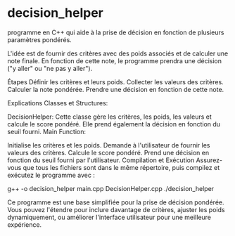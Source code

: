 # decision_helper
programme en C++ qui aide à la prise de décision en fonction de plusieurs paramètres pondérés.

L'idée est de fournir des critères avec des poids associés et de calculer une note finale. En fonction de cette note, le programme prendra une décision ("y aller" ou "ne pas y aller").

Étapes
Définir les critères et leurs poids.
Collecter les valeurs des critères.
Calculer la note pondérée.
Prendre une décision en fonction de cette note.

Explications
Classes et Structures:

DecisionHelper: Cette classe gère les critères, les poids, les valeurs et calcule le score pondéré. Elle prend également la décision en fonction du seuil fourni.
Main Function:

Initialise les critères et les poids.
Demande à l'utilisateur de fournir les valeurs des critères.
Calcule le score pondéré.
Prend une décision en fonction du seuil fourni par l'utilisateur.
Compilation et Exécution
Assurez-vous que tous les fichiers sont dans le même répertoire, puis compilez et exécutez le programme avec :

g++ -o decision_helper main.cpp DecisionHelper.cpp
./decision_helper

Ce programme est une base simplifiée pour la prise de décision pondérée. Vous pouvez l'étendre pour inclure davantage de critères, ajuster les poids dynamiquement, ou améliorer l'interface utilisateur pour une meilleure expérience.
